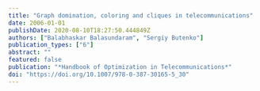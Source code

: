```yaml
---
title: "Graph domination, coloring and cliques in telecommunications"
date: 2006-01-01
publishDate: 2020-08-10T18:27:50.444849Z
authors: ["Balabhaskar Balasundaram", "Sergiy Butenko"]
publication_types: ["6"]
abstract: ""
featured: false
publication: "*Handbook of Optimization in Telecommunications*"
doi: "https://doi.org/10.1007/978-0-387-30165-5_30"
---
```


